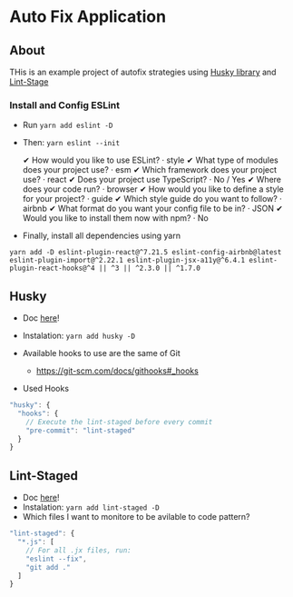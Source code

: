 # Auto Fix Application

## About
THis is an example project of autofix strategies using [Husky library](https://github.com/typicode/husky) and [Lint-Stage](https://github.com/okonet/lint-staged)

### Install and Config ESLint
- Run `yarn add eslint -D`
- Then: `yarn eslint --init`

  ✔ How would you like to use ESLint? · style
  ✔ What type of modules does your project use? · esm
  ✔ Which framework does your project use? · react
  ✔ Does your project use TypeScript? · No / Yes
  ✔ Where does your code run? · browser
  ✔ How would you like to define a style for your project? · guide
  ✔ Which style guide do you want to follow? · airbnb
  ✔ What format do you want your config file to be in? · JSON
  ✔ Would you like to install them now with npm? · No

- Finally, install all dependencies using yarn
```console
yarn add -D eslint-plugin-react@^7.21.5 eslint-config-airbnb@latest eslint-plugin-import@^2.22.1 eslint-plugin-jsx-a11y@^6.4.1 eslint-plugin-react-hooks@^4 || ^3 || ^2.3.0 || ^1.7.0
```

## Husky
- Doc [here](https://github.com/typicode/husky)!

- Instalation: `yarn add husky -D`
- Available hooks to use are the same of Git
  - https://git-scm.com/docs/githooks#_hooks
- Used Hooks
```js
"husky": {
  "hooks": {
    // Execute the lint-staged before every commit
    "pre-commit": "lint-staged"
  }
}
```	

## Lint-Staged
- Doc [here](https://github.com/okonet/lint-staged)!
- Instalation: `yarn add lint-staged -D`
- Which files I want to monitore to be avilable to code pattern? 
```js
"lint-staged": {
  "*.js": [
    // For all .jx files, run:
    "eslint --fix",
    "git add ."
  ]
}
```	  